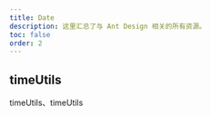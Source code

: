 ```yaml
---
title: Date
description: 这里汇总了与 Ant Design 相关的所有资源。
toc: false
order: 2
---
```


## timeUtils

timeUtils、timeUtils
